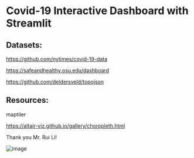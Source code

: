 # Covid-19 Interactive Dashboard with Streamlit

## Datasets:
https://github.com/nytimes/covid-19-data

https://safeandhealthy.osu.edu/dashboard

https://github.com/deldersveld/topojson

## Resources:
maptiler

https://altair-viz.github.io/gallery/choropleth.html

Thank you Mr. Rui Li!

![image](https://user-images.githubusercontent.com/65124287/223617304-a93e7d9a-b067-4c62-aa76-dd80640184e7.png)
